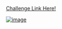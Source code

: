 <a href="https://8weeksqlchallenge.com/case-study-2/"> Challenge Link Here!

![image](https://github.com/user-attachments/assets/21825a32-2b05-4ba7-8c5f-37f510b4dcbb)
